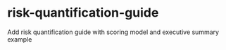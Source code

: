 # risk-quantification-guide
Add risk quantification guide with scoring model and executive summary example
